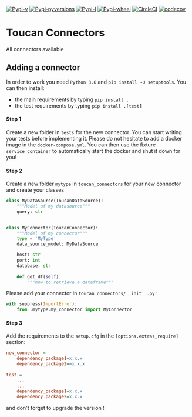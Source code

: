 [![Pypi-v](https://img.shields.io/pypi/v/toucan-connectors.svg)](https://pypi.python.org/pypi/toucan-connectors)
[![Pypi-pyversions](https://img.shields.io/pypi/pyversions/toucan-connectors.svg)](https://pypi.python.org/pypi/toucan-connectors)
[![Pypi-l](https://img.shields.io/pypi/l/toucan-connectors.svg)](https://pypi.python.org/pypi/toucan-connectors)
[![Pypi-wheel](https://img.shields.io/pypi/wheel/toucan-connectors.svg)](https://pypi.python.org/pypi/toucan-connectors)
[![CircleCI](https://img.shields.io/circleci/project/github/ToucanToco/toucan-connectors.svg)](https://circleci.com/gh/ToucanToco/toucan-connectors)
[![codecov](https://codecov.io/gh/ToucanToco/toucan-connectors/branch/master/graph/badge.svg)](https://codecov.io/gh/ToucanToco/toucan-connectors)

# Toucan Connectors
All connectors available

## Adding a connector
In order to work you need `Python 3.6` and `pip install -U setuptools`.
You can then install:
- the main requirements by typing `pip install .`
- the test requirements by typing `pip install .[test]`

#### Step 1
Create a new folder in `tests` for the new connector. You can start writing your tests
before implementing it. Please do not hesitate to add a docker image in
the `docker-compose.yml`. You can then use the fixture `service_container` to automatically
start the docker and shut it down for you!

#### Step 2
Create a new folder `mytype` in `toucan_connectors` for your new connector and
create your classes
```python
class MyDataSource(ToucanDataSource):
    """Model of my datasource"""
    query: str
    

class MyConnector(ToucanConnector):
    """Model of my connector"""
    type = 'MyType'
    data_source_model: MyDataSource

    host: str
    port: int
    database: str
    
    def get_df(self):
        """how to retrieve a dataframe"""
```

Please add your connector in `toucan_connectors/__init__.py` :
```python
with suppress(ImportError):
    from .mytype.my_connector import MyConnector
```

#### Step 3
Add the requirements to the `setup.cfg` in the `[options.extras_require]` section:
```ini
new_connector =
    dependency_package1=x.x.x
    dependency_package2==x.x.x
    
test =
    ...
    ...
    dependency_package1=x.x.x
    dependency_package2=x.x.x
```
and don't forget to upgrade the version !
